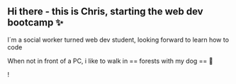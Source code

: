 ## **Hi there - this is Chris, starting the web dev bootcamp** ✨

I´m a social worker turned web dev student, looking forward to learn how to code 

When not in front of a PC, i like to walk in == forests with my dog == 🌱

! 
<!--
**chriswebdev25/chriswebdev25** is a ✨ _special_  repository because its `README.md` (this file) appears on your GitHub profile.

Here are some ideas to get you started:

- 🔭 I’m currently working on ...
-  I’m currently learning ...
- 👯 I’m looking to collaborate on ...
- 🤔 I’m looking for help with ...
- 💬 Ask me about ...
- 📫 How to reach me: ...
- 😄 Pronouns: ...
- ⚡ Fun fact: ...
-->
